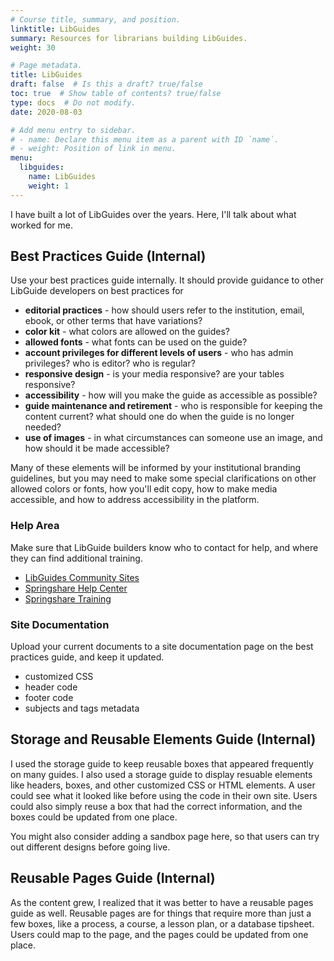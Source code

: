 ```yaml
---
# Course title, summary, and position.
linktitle: LibGuides
summary: Resources for librarians building LibGuides. 
weight: 30

# Page metadata.
title: LibGuides
draft: false  # Is this a draft? true/false
toc: true  # Show table of contents? true/false
type: docs  # Do not modify.
date: 2020-08-03

# Add menu entry to sidebar.
# - name: Declare this menu item as a parent with ID `name`.
# - weight: Position of link in menu.
menu:
  libguides:
    name: LibGuides
    weight: 1
---
```



I have built a lot of LibGuides over the years. Here, I'll talk about what worked for me.

## Best Practices Guide (Internal)

Use your best practices guide internally. It should provide guidance to other LibGuide developers on best practices for

* **editorial practices** - how should users refer to the institution, email, ebook, or other terms that have variations?
* **color kit** - what colors are allowed on the guides?
* **allowed fonts** - what fonts can be used on the guide?
* **account privileges for different levels of users** - who has admin privileges? who is editor? who is regular?
* **responsive design** - is your media responsive? are your tables responsive?
* **accessibility** - how will you make the guide as accessible as possible? 
* **guide maintenance and retirement** - who is responsible for keeping the content current? what should one do when the guide is no longer needed?
* **use of images** - in what circumstances can someone use an image, and how should it be made accessible?

Many of these elements will be informed by your institutional branding guidelines, but you may need to make some special clarifications on other allowed colors or fonts, how you'll edit copy, how to make media accessible, and how to address accessibility in the platform.


### Help Area

Make sure that LibGuide builders know who to contact for help, and where they can find additional training.

* [LibGuides Community Sites](https://community.libguides.com/)
* [Springshare Help Center](http://support.springshare.com/libguides)
* [Springshare Training](http://support.springshare.com/libguides/training)

### Site Documentation

Upload your current documents to a site documentation page on the best practices guide, and keep it updated.

* customized CSS
* header code
* footer code
* subjects and tags metadata

## Storage and Reusable Elements Guide (Internal)

I used the storage guide to keep reusable boxes that appeared frequently on many guides. I also used a storage guide to display resuable elements like headers, boxes, and other customized CSS or HTML elements. A user could see what it looked like before using the code in their own site. Users could also simply reuse a box that had the correct information, and the boxes could be updated from one place.

You might also consider adding a sandbox page here, so that users can try out different designs before going live.

## Reusable Pages Guide (Internal)

As the content grew, I realized that it was better to have a reusable pages guide as well. Reusable pages are for things that require more than just a few boxes, like a process, a course, a lesson plan, or a database tipsheet. Users could map to the page, and the pages could be updated from one place.